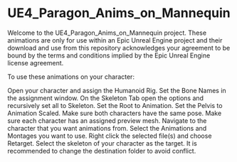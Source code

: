 # UE4_Paragon_Anims_on_Mannequin

Welcome to the UE4_Paragon_Anims_on_Mannequin project. 
These animations are only for use within an Epic Unreal Engine project and their download and use from this repository acknowledges your agreement to be bound by the terms and conditions implied by the Epic Unreal Engine license agreement.

To use these animations on your character:

Open your character and assign the Humanoid Rig. 
Set the Bone Names in the assignment window. 
On the Skeleton Tab open the options and recursively set all to Skeleton. 
Set the Root to Animation. 
Set the Pelvis to Animation Scaled. 
Make sure both characters have the same pose. 
Make sure each character has an assigned preview mesh. 
Navigate to the character that you want animations from. 
Select the Animations and Montages you want to use. 
Right click the selected file(s) and choose Retarget. 
Select the skeleton of your character as the target. 
It is recommended to change the destination folder to avoid conflict.
